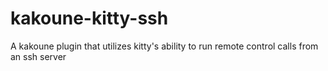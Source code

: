 # kakoune-kitty-ssh
A kakoune plugin that utilizes kitty's ability to run remote control calls from an ssh server
